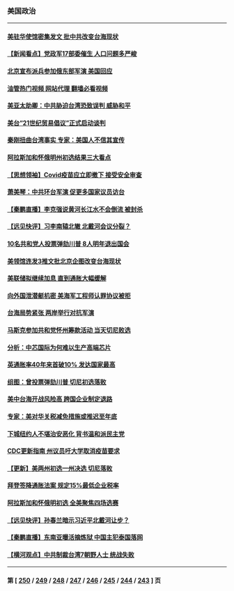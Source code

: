 ### 美国政治
---
#### [美驻华使馆密集发文 批中共改变台海现状](../../pages/ncid1078159/n13805136.md?08182045) 
#### [【新闻看点】党政军17部委催生 人口问题多严峻](../../pages/ncid1078159/n13804712.md?08182045) 
#### [北京宣布派兵参加俄东部军演 美国回应](../../pages/ncid1078159/n13804899.md?08182045) 
#### [油管热门视频 网站代理 翻墙必看视频](http://209.222.30.114:81/youtube.html?08182045)
#### [美亚太助卿：中共胁迫台湾恐致误判 威胁和平](../../pages/ncid1078159/n13804952.md?08182045) 
#### [美台“21世纪贸易倡议”正式启动谈判](../../pages/ncid1078159/n13804919.md?08182045) 
#### [秦刚扭曲台湾事实 专家：美国人不信其宣传](../../pages/ncid1078159/n13804889.md?08182045) 
#### [阿拉斯加和怀俄明州初选结果三大看点](../../pages/ncid1078159/n13804770.md?08182045) 
#### [【思想领袖】Covid疫苗应立即撤下 接受安全审查](../../pages/ncid1078159/n13793376.md?08182045) 
#### [萧美琴：中共环台军演 促更多国家议员访台](../../pages/ncid1078159/n13804789.md?08182045) 
#### [【秦鹏直播】李克强说黄河长江水不会倒流 被封杀](../../pages/ncid1078159/n13804811.md?08182045) 
#### [【远见快评】习李南辕北辙 北戴河会议分裂？](../../pages/ncid1078159/n13804804.md?08182045) 
#### [10名共和党人投票弹劾川普 8人明年退出国会](../../pages/ncid1078159/n13804056.md?08182045) 
#### [美领馆连发3推文批北京企图改变台海现状](../../pages/ncid1078159/n13804730.md?08182045) 
#### [美联储拟继续加息 直到通胀大幅缓解](../../pages/ncid1078159/n13804739.md?08182045) 
#### [向外国泄潜艇机密 美海军工程师认罪协议被拒](../../pages/ncid1078159/n13804703.md?08182045) 
#### [台海局势紧张 两岸举行对抗军演](../../pages/ncid1078159/n13804662.md?08182045) 
#### [马斯克参加共和党怀州筹款活动 当天切尼败选](../../pages/ncid1078159/n13804554.md?08182045) 
#### [分析：中芯国际为何难以生产高端芯片](../../pages/ncid1078159/n13803923.md?08182045) 
#### [英通胀率40年来首破10% 发达国家最高](../../pages/ncid1078159/n13804603.md?08182045) 
#### [组图：曾投票弹劾川普 切尼初选落败](../../pages/ncid1078159/n13804447.md?08182045) 
#### [美中台海开战风险高 跨国企业制定退路](../../pages/ncid1078159/n13804488.md?08182045) 
#### [专家：美对华关税减免措施或推迟至年底](../../pages/ncid1078159/n13804428.md?08182045) 
#### [下城纽约人不堪治安恶化 背书温和派民主党](../../pages/ncid1078159/n13804193.md?08182045) 
#### [CDC更新指南 州议员吁大学取消疫苗要求](../../pages/ncid1078159/n13804157.md?08182045) 
#### [【更新】美两州初选一州决选 切尼落败](../../pages/ncid1078159/n13803874.md?08182045) 
#### [拜登签降通胀法案 规定15%最低企业税率](../../pages/ncid1078159/n13803986.md?08182045) 
#### [阿拉斯加和怀俄明初选 全美聚焦四场选赛](../../pages/ncid1078159/n13803879.md?08182045) 
#### [【远见快评】孙春兰暗示习近平北戴河让步？](../../pages/ncid1078159/n13804000.md?08182045) 
#### [【秦鹏直播】东南亚曝活摘炼狱 中国主犯泰国落网](../../pages/ncid1078159/n13803978.md?08182045) 
#### [【横河观点】中共制裁台湾7朝野人士 统战失败](../../pages/ncid1078159/n13803958.md?08182045) 

---
#### 第 [ [250](./250.md?08182045) / [249](./249.md?08182045) / [248](./248.md?08182045) / [247](./247.md?08182045) / [246](./246.md?08182045) / [245](./245.md?08182045) / [244](./244.md?08182045) / [243](./243.md?08182045) ] 页
